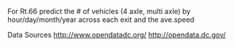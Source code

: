 For Rt.66 predict the # of vehicles (4 axle, multi axle) by hour/day/month/year across each exit and the ave.speed


Data Sources
http://www.opendatadc.org/
http://opendata.dc.gov/